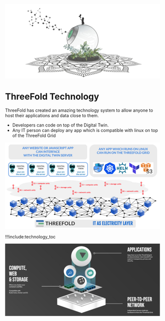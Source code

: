 ![](img/technology_home_.jpg)

# ThreeFold Technology

ThreeFold has created an amazing technology system to allow anyone to host their applications and data close to them.

- Developers can code on top of the Digital Twin.
- Any IT person can deploy any app which is compatible with linux on top of the ThreeFold Grid

![](img/tech_architecture1.jpg)


!!!include:technology_toc

![](img/tech_header.jpg)





